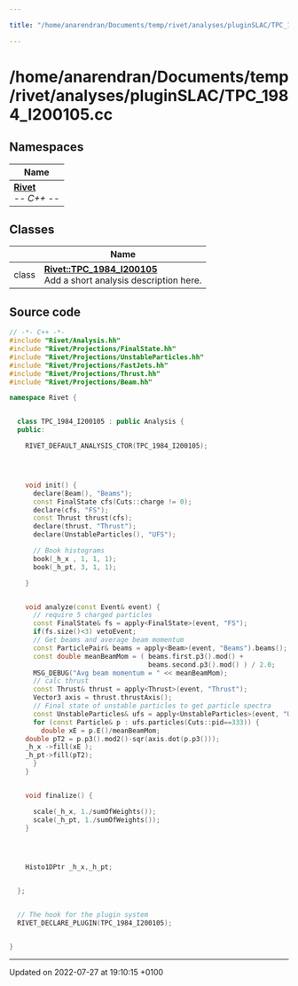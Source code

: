 ```yaml
---

title: "/home/anarendran/Documents/temp/rivet/analyses/pluginSLAC/TPC_1984_I200105.cc"

---
```


# /home/anarendran/Documents/temp/rivet/analyses/pluginSLAC/TPC_1984_I200105.cc



## Namespaces

| Name           |
| -------------- |
| **[Rivet](http://example.org/namespaces/namespacerivet/)** <br>-*- C++ -*-  |

## Classes

|                | Name           |
| -------------- | -------------- |
| class | **[Rivet::TPC_1984_I200105](http://example.org/classes/classrivet_1_1tpc__1984__i200105/)** <br>Add a short analysis description here.  |




## Source code

```cpp
// -*- C++ -*-
#include "Rivet/Analysis.hh"
#include "Rivet/Projections/FinalState.hh"
#include "Rivet/Projections/UnstableParticles.hh"
#include "Rivet/Projections/FastJets.hh"
#include "Rivet/Projections/Thrust.hh"
#include "Rivet/Projections/Beam.hh"

namespace Rivet {


  class TPC_1984_I200105 : public Analysis {
  public:

    RIVET_DEFAULT_ANALYSIS_CTOR(TPC_1984_I200105);




    void init() {
      declare(Beam(), "Beams");
      const FinalState cfs(Cuts::charge != 0);
      declare(cfs, "FS");
      const Thrust thrust(cfs);
      declare(thrust, "Thrust");
      declare(UnstableParticles(), "UFS");

      // Book histograms
      book(_h_x , 1, 1, 1);
      book(_h_pt, 3, 1, 1);

    }


    void analyze(const Event& event) {
      // require 5 charged particles
      const FinalState& fs = apply<FinalState>(event, "FS");
      if(fs.size()<3) vetoEvent;
      // Get beams and average beam momentum
      const ParticlePair& beams = apply<Beam>(event, "Beams").beams();
      const double meanBeamMom = ( beams.first.p3().mod() +
                                   beams.second.p3().mod() ) / 2.0;
      MSG_DEBUG("Avg beam momentum = " << meanBeamMom);
      // calc thrust
      const Thrust& thrust = apply<Thrust>(event, "Thrust");
      Vector3 axis = thrust.thrustAxis();
      // Final state of unstable particles to get particle spectra
      const UnstableParticles& ufs = apply<UnstableParticles>(event, "UFS");
      for (const Particle& p : ufs.particles(Cuts::pid==333)) {
        double xE = p.E()/meanBeamMom;
    double pT2 = p.p3().mod2()-sqr(axis.dot(p.p3()));
    _h_x ->fill(xE );
    _h_pt->fill(pT2);
      }
    }


    void finalize() {

      scale(_h_x, 1./sumOfWeights());
      scale(_h_pt, 1./sumOfWeights());
    }




    Histo1DPtr _h_x,_h_pt;


  };


  // The hook for the plugin system
  RIVET_DECLARE_PLUGIN(TPC_1984_I200105);


}
```


-------------------------------

Updated on 2022-07-27 at 19:10:15 +0100
